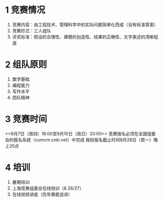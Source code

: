 # 1 竞赛情况
1. 竞赛内容：由工程技术、管理科学中的实际问题简单化而成（没有标准答案）
2. 竞赛形式：三人组队
3. 评奖标准：假设的合理性、建模的创造性、结果的正确性、文字表述的清晰程度

# 2 组队原则
1. 数学基础
2. 编程能力
3. 写作水平
4. 团队精神

# 3 竞赛时间
==9月7日（周四）18:00至9月10日（周日）20:00==
竞赛报名必须在全国组委会的报名系统（cumcm.cnki.net）中完成
我校报名截止时间8月28日（周一）晚上20点

# 4 培训
1. 暑期培训
2. 上海竞赛组委会在线培训（8.26/27）
3. 在线视频讲座（历年赛题选讲）

